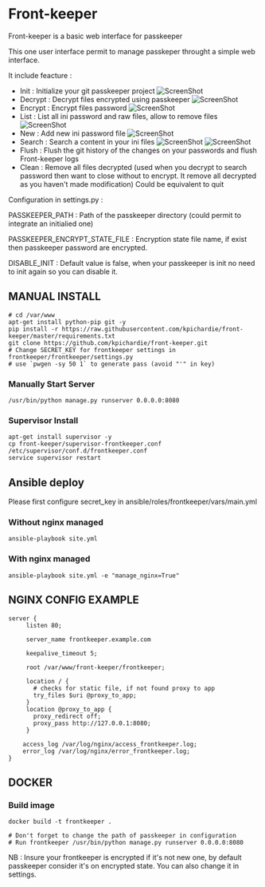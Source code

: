 # Front-keeper
Front-keeper is a basic web interface for passkeeper

This one user interface permit to manage passkeper throught a simple web interface. 

It include feacture : 

- Init : Initialize your git passkeeper project 
![ScreenShot](https://raw.github.com/kpichardie/front-keeper/master/Screenshots/Init.png)
- Decrypt : Decrypt files encrypted using passkeeper
![ScreenShot](https://raw.github.com/kpichardie/front-keeper/master/Screenshots/Decrypt.png)
- Encrypt : Encrypt files password
![ScreenShot](https://raw.github.com/kpichardie/front-keeper/master/Screenshots/Encrypt.png)
- List : List all ini password and raw files, allow to remove files
![ScreenShot](https://raw.github.com/kpichardie/front-keeper/master/Screenshots/List.png)
- New : Add new ini password file
![ScreenShot](https://raw.github.com/kpichardie/front-keeper/master/Screenshots/New.png)
- Search : Search a content in your ini files
![ScreenShot](https://raw.github.com/kpichardie/front-keeper/master/Screenshots/Search-1.png)
![ScreenShot](https://raw.github.com/kpichardie/front-keeper/master/Screenshots/Search-2.png)
- Flush : Flush the git history of the changes on your passwords and flush Front-keeper logs
- Clean : Remove all files decrypted (used when you decrypt to search password then want to close without to encrypt. It remove all decrypted as you haven't made modification) Could be equivalent to quit

Configuration in settings.py :

PASSKEEPER_PATH : Path of the passkeeper directory (could permit to integrate an initialied one)

PASSKEEPER_ENCRYPT_STATE_FILE : Encryption state file name, if exist then passkeeper password are encrypted.

DISABLE_INIT : Default value is false, when your passkeeper is init no need to init again so you can disable it.

## MANUAL INSTALL 

```
# cd /var/www
apt-get install python-pip git -y
pip install -r https://raw.githubusercontent.com/kpichardie/front-keeper/master/requirements.txt
git clone https://github.com/kpichardie/front-keeper.git
# Change SECRET_KEY for frontkeeper settings in frontkeeper/frontkeeper/settings.py
# use `pwgen -sy 50 1` to generate pass (avoid "'" in key)
```

### Manually Start Server

```/usr/bin/python manage.py runserver 0.0.0.0:8080```

### Supervisor Install

```
apt-get install supervisor -y
cp front-keeper/supervisor-frontkeeper.conf /etc/supervisor/conf.d/frontkeeper.conf
service supervisor restart
```

## Ansible deploy

Please first configure secret_key in ansible/roles/frontkeeper/vars/main.yml

### Without nginx managed 

```ansible-playbook site.yml```

### With nginx managed

```ansible-playbook site.yml -e "manage_nginx=True"```

## NGINX CONFIG EXAMPLE

```
server {
     listen 80;

     server_name frontkeeper.example.com

     keepalive_timeout 5;

     root /var/www/front-keeper/frontkeeper;

     location / {
       # checks for static file, if not found proxy to app
       try_files $uri @proxy_to_app;
     }
     location @proxy_to_app {
       proxy_redirect off;
       proxy_pass http://127.0.0.1:8080;
     }

    access_log /var/log/nginx/access_frontkeeper.log;
    error_log /var/log/nginx/error_frontkeeper.log;
}
```

## DOCKER

### Build image

```
docker build -t frontkeeper .

# Don't forget to change the path of passkeeper in configuration
# Run frontkeeper /usr/bin/python manage.py runserver 0.0.0.0:8080
```
NB : Insure your frontkeeper is encrypted if it's not new one, by default passkeeper consider it's on encrypted state. You can also change it in settings.
